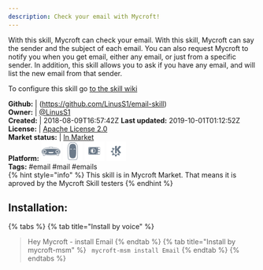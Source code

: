 ```yaml
---
description: Check your email with Mycroft!
---
```

With this skill, Mycroft can check your email. With this skill, Mycroft can say the sender and the subject of each email. You can also request Mycroft to notify you when you get email, either any email, or just from a specific sender. In addition, this skill allows you to ask if you have any email, and will list the new email from that sender.

To configure this skill go [to the skill wiki](https://github.com/LinusS1/email-skill/wiki/Configuration)

**Github:** | (https://github.com/LinusS1/email-skill)  
**Owner:** | [@LinusS1](https://github.com/LinusS1)  
**Created:** | 2018-08-09T16:57:42Z  **Last updated:** 2019-10-01T01:12:52Z  
**License:** | [Apache License 2.0](https://api.github.com/licenses/apache-2.0)  
**Market status:** | [In Market](https://market.mycroft.ai/skill/email-skill)  
**Platform:**   ![](.gitbook/assets/mark-1-icon.png)  ![](.gitbook/assets/mark-2-icon.png)  ![](.gitbook/assets/picroft-icon.png)  ![](.gitbook/assets/kde.png)   
**Tags:** \#email \#mail \#emails   
{% hint style="info" %}
This skill is in Mycroft Market. That means it is aproved by the Mycroft Skill testers
{% endhint %}
    
## Installation:  
{% tabs %}
{% tab title="Install by voice" %}
> Hey Mycroft - install Email
{% endtab %}
  {% tab title="Install by mycroft-msm" %}
``` mycroft-msm install Email```
{% endtab %}
  {% endtabs %}
  